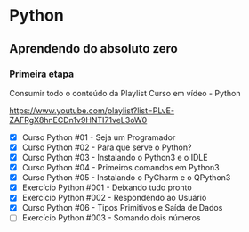 # Python
## Aprendendo do absoluto zero
### Primeira etapa
Consumir todo o conteúdo da Playlist Curso em vídeo - Python

https://www.youtube.com/playlist?list=PLvE-ZAFRgX8hnECDn1v9HNTI71veL3oW0

- [x]  Curso Python #01 - Seja um Programador
- [x]  Curso Python #02 - Para que serve o Python?
- [x]  Curso Python #03 - Instalando o Python3 e o IDLE
- [x]  Curso Python #04 - Primeiros comandos em Python3
- [x] Curso Python #05 - Instalando o PyCharm e o QPython3
- [x] Exercício Python #001 - Deixando tudo pronto
- [x] Exercício Python #002 - Respondendo ao Usuário
- [x] Curso Python #06 - Tipos Primitivos e Saída de Dados
- [ ] Exercício Python #003 - Somando dois números
